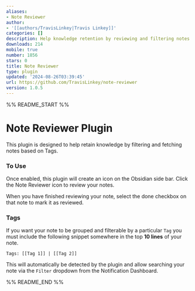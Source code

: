 ```yaml
---
aliases:
- Note Reviewer
author:
- '[[authors/TravisLinkey|Travis Linkey]]'
categories: []
description: Help knowledge retention by reviewing and filtering notes.
downloads: 214
mobile: true
number: 1856
stars: 0
title: Note Reviewer
type: plugin
updated: '2024-08-26T03:39:45'
url: https://github.com/TravisLinkey/note-reviewer
version: 1.0.5
---
```


%% README_START %%

# Note Reviewer Plugin 

This plugin is designed to help retain knowledge by filtering and fetching notes based on Tags.

### To Use

Once enabled, this plugin will create an icon on the Obsidian side bar. Click the Note Reviewer icon to review your notes.

When you have finished reviewing your note, select the done checkbox on that note to mark it as reviewed. 

### Tags

If you want your note to be grouped and filterable by a particular `Tag` you must include the following snippet somewhere in the top **10 lines** of your note.

```
Tags: [[Tag 1]] | [[Tag 2]]
```

This will automatically be detected by the plugin and allow searching your note via the `Filter` dropdown from the Notification Dashboard.



%% README_END %%